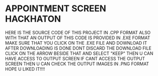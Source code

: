 # APPOINTMENT SCREEN HACKHATON

   HERE IS THE SOURCE CODE OF THIS PROJECT IN .CPP FORMAT
   ALSO WITH THAT AN OUTPUT OF THIS CODE IS PROVIDED IN .EXE FORMAT
   MAKE SURE THAT YOU CLICK ON THE .EXE FILE AND DOWNLOAD IT
   AFTER DOWNLOADING IS DONE DONT DISCARD THE DOWNLOAD FILE
   CLICK ON THE ARROW BESIDE THAT AND SELECT "KEEP"
   THEN U CAN HAVE ACCESS TO OUTPUT SCREEN
   IF CANT ACCESS THE OUTPUT SCREEN THEN U CAN CHECK THE OUTPUT IMAGES IN .PNG FORMAT
   HOPE U LIKED IT!!!!
